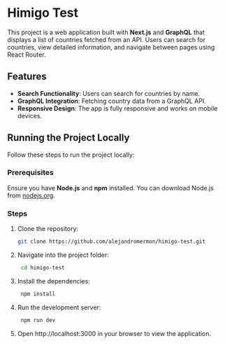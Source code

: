 # Himigo Test

This project is a web application built with **Next.js** and **GraphQL** that displays a list of countries fetched from an API. Users can search for countries, view detailed information, and navigate between pages using React Router.

## Features
- **Search Functionality**: Users can search for countries by name.
- **GraphQL Integration**: Fetching country data from a GraphQL API.
- **Responsive Design**: The app is fully responsive and works on mobile devices.

## Running the Project Locally

Follow these steps to run the project locally:

### Prerequisites

Ensure you have **Node.js** and **npm** installed. You can download Node.js from [nodejs.org](https://nodejs.org/).

### Steps

1. Clone the repository:
   ```bash
   git clone https://github.com/alejandromermon/himigo-test.git

2. Navigate into the project folder:
   ```bash
    cd himigo-test

3. Install the dependencies:
   ```bash
    npm install

4. Run the development server:
   ```bash
    npm run dev

5. Open http://localhost:3000 in your browser to view the application.